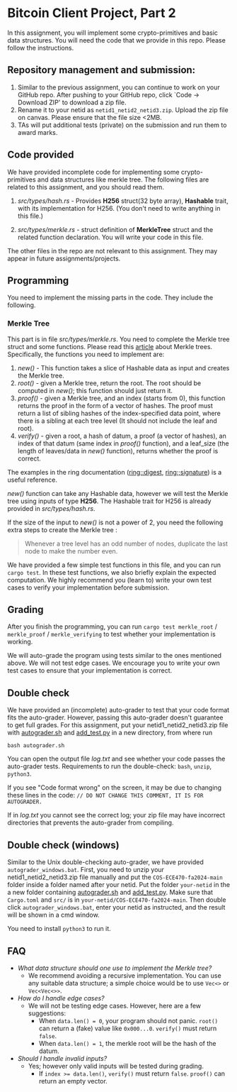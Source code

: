 # Bitcoin Client Project, Part 2
In this assignment, you will implement some crypto-primitives and basic data structures. You will need the code that we provide in this repo. Please follow the instructions.

## Repository management and submission:
1. Similar to the previous assignment, you can continue to work on your GitHub repo. After pushing to your GitHub repo, click `Code -> Download ZIP' to download a zip file.
2. Rename it to your netid as `netid1_netid2_netid3.zip`. Upload the zip file on canvas. Please ensure that the file size <2MB.
3. TAs will put additional tests (private) on the submission and run them to award marks.

## Code provided
We have provided incomplete code for implementing some crypto-primitives and data structures like merkle tree. The following files are related to this assignment, and you should read them.
1. _src/types/hash.rs_ - Provides __H256__ struct(32 byte array),  __Hashable__ trait, with its implementation for H256. (You don't need to write anything in this file.)

2. _src/types/merkle.rs_ - struct definition of **MerkleTree** struct and the related function declaration. You will write your code in this file.

The other files in the repo are not relevant to this assignment. They may appear in future assignments/projects.

## Programming
You need to implement the missing parts in the code. They include the following.

### Merkle Tree
This part is in file *src/types/merkle.rs*. You need to complete the Merkle tree struct and some functions. Please read this [article](https://nakamoto.com/merkle-trees/) about Merkle trees. Specifically, the functions you need to implement are:
1. *new()* - This function takes a slice of Hashable data as input and creates the Merkle tree. 
2. *root()* - given a Merkle tree, return the root. The root should be computed in *new()*; this function should just return it.
3. *proof()* - given a Merkle tree, and an index (starts from 0), this function returns the proof in the form of a vector of hashes. The proof must return a list of sibling hashes of the index-specified data point, where there is a sibling at each tree level (It should not include the leaf and root). 
4. *verify()* - given a root, a hash of datum, a proof (a vector of hashes), an index of that datum (same index in *proof()* function), and a leaf_size (the length of leaves/data in *new()* function), returns whether the proof is correct.

The examples in the ring documentation ([ring::digest](https://docs.rs/ring/0.5.3/ring/digest/fn.digest.html), [ring:;signature](https://docs.rs/ring/0.16.20/ring/signature/index.html)) is a useful reference.

*new()* function can take any Hashable data, however we will test the Merkle tree using inputs of type **H256**. The Hashable trait for H256 is already provided in *src/types/hash.rs*.

If the size of the input to *new()* is not a power of 2, you need the following extra steps to create the Merkle tree :
> Whenever a tree level has an odd number of nodes, duplicate the last node to make the number even.

We have provided a few simple test functions in this file, and you can run `cargo test`. In these test functions, we also briefly explain the expected computation. 
We highly recommend you (learn to) write your own test cases to verify your implementation before submission.
## Grading

After you finish the programming, you can run `cargo test merkle_root` / `merkle_proof` / `merkle_verifying` to test whether your implementation is working.

We will auto-grade the program using tests similar to the ones mentioned above. We will not test edge cases. We encourage you to write your own test cases to ensure that your implementation is correct.

## Double check
We have provided an (incomplete) auto-grader to test that your code format fits the auto-grader. However, passing this auto-grader doesn't guarantee to get full grades. For this assignment, put your netid1_netid2_netid3.zip file with [autograder.sh](autograder.sh) and [add_test.py](add_test.py) in a new directory, from where run
```
bash autograder.sh
```
You can open the output file _log.txt_ and see whether your code passes the auto-grader tests. Requirements to run the double-check: `bash`, `unzip`, `python3`.

If you see "Code format wrong" on the screen, it may be due to changing these lines in the code: `// DO NOT CHANGE THIS COMMENT, IT IS FOR AUTOGRADER.`

If in _log.txt_ you cannot see the correct log; your zip file may have incorrect directories that prevents the auto-grader from compiling.

## Double check (windows)
Similar to the Unix double-checking auto-grader, we have provided `autograder_windows.bat`. First, you need to unzip your netid1_netid2_netid3.zip file manually and put the `COS-ECE470-fa2024-main` folder inside a folder named after your netid. Put the folder `your-netid` in the a new folder containing [autograder.sh](autograder.sh) and [add_test.py](add_test.py). Make sure that `Cargo.toml` and `src/` is in `your-netid/COS-ECE470-fa2024-main`. Then double click `autograder_windows.bat`, enter your netid as instructed, and the result will be shown in a cmd window.

You need to install `python3` to run it.

## FAQ

- *What data structure should one use to implement the Merkle tree?* 
    - We recommend avoiding a recursive implementation. You can use any suitable data structure; a simple choice would be to use `Vec<>` or `Vec<Vec<>>`.
- *How do I handle edge cases?* 
     - We will not be testing edge cases. However, here are a few suggestions:
         - When `data.len() = 0`, your program should not panic. `root()` can return a (fake) value like `0x000...0`. `verify()` must return `false`.
         - When `data.len() = 1`, the merkle root will be the hash of the datum.
- *Should I handle invalid inputs?* 
     - Yes; however only valid inputs will be tested during grading.
         - If `index >= data.len()`, `verify()` must return `false`.  `proof()` can return an empty vector.